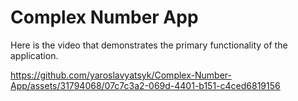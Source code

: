 # Complex Number App


Here is the video that demonstrates the primary functionality of the application.



https://github.com/yaroslavyatsyk/Complex-Number-App/assets/31794068/07c7c3a2-069d-4401-b151-c4ced6819156

